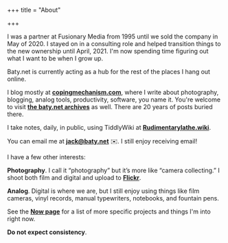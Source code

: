 +++
title = "About"

+++

I was a partner at Fusionary Media from 1995 until we sold the company in May of 2020. I stayed on in a consulting role and helped transition things to the new ownership until April, 2021. I'm now spending time figuring out what I want to be when I grow up.

Baty.net is currently acting as a hub for the rest of the places I hang out online.

I blog mostly at **[copingmechanism.com](https://copingmechanism.com)**, where I write about photography, blogging, analog tools, productivity, software, you name it. You're welcome to visit **[the baty.net archives](https://archive.baty.net)** as well. There are 20 years of posts buried there.

I take notes, daily, in public, using TiddlyWiki at **[Rudimentarylathe.wiki](https://rudimentarylathe.wiki)**.

You can email me at **[jack@baty.net](mailto:jack@baty.net)** ✉️. I still enjoy receiving email!

I have a few other interests:

**Photography**. I call it “photography” but it’s more like “camera collecting.” I
shoot both film and digital and upload to **[Flickr](https://flickr.com/photos/jbaty)**.

**Analog**. Digital is where we are, but I still enjoy using things like film cameras, vinyl records, manual typewriters, notebooks, and fountain pens.

See the **[Now page](/now)** for a list of more specific projects and things I'm into right now.

**Do not expect consistency**.


